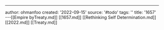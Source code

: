 ---
author: ohmanfoo
created: '2022-09-15'
source: '#todo'
tags: ''
title: '1657'
---[[Empire byTreaty.md]]
[[1657.md]]
[[Rethinking Self Determination.md]]
[[2022.md]]
[[Treaty.md]]
